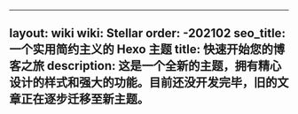 
---
layout: wiki
wiki: Stellar
order: -202102
seo_title: 一个实用简约主义的 Hexo 主题
title: 快速开始您的博客之旅
description: 这是一个全新的主题，拥有精心设计的样式和强大的功能。目前还没开发完毕，旧的文章正在逐步迁移至新主题。
---
